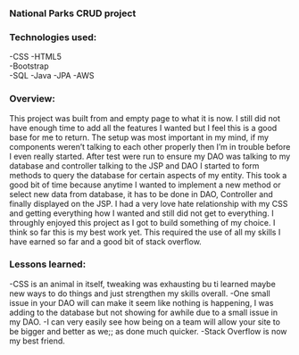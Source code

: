 ### National Parks CRUD project

### Technologies used:
-CSS
-HTML5    
-Bootstrap    
 -SQL
-Java
-JPA
-AWS

### Overview:
This project was built from and empty page to what it is now. I still did not have enough time to add all the features I wanted but I feel this is a good base for me to return. The setup was most important in my mind, if my components weren’t talking to each other properly then I’m in trouble before I even really started. After test were run to ensure my DAO was talking to my database and controller talking to the JSP and DAO I started to form methods to query the database for certain aspects of my entity. This took a good bit of time because anytime I wanted to implement a new method or select new data from database, it has to be done in DAO, Controller and finally displayed on the JSP. I had a very love hate relationship with my CSS and getting everything how I wanted and still did not get to everything. I throughly enjoyed this project as I got to build something of my choice. I think so far this is my best work yet. This required the use of all my skills I have earned so far and a good bit of stack overflow.



### Lessons learned:

-CSS is an animal in itself, tweaking was exhausting bu ti learned maybe new ways to do things and just strengthen my skills overall.
-One small issue in your DAO will can make it seem like nothing is happening, I was adding to the database but not showing for awhile due to a small issue in my DAO.
-I can very easily see how being on a team will allow your site to be bigger and better as we;; as  done much quicker.
-Stack Overflow is now my best friend.
